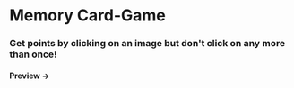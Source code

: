 # Memory Card-Game

### Get points by clicking on an image but don't click on any more than once!

#### Preview ->
